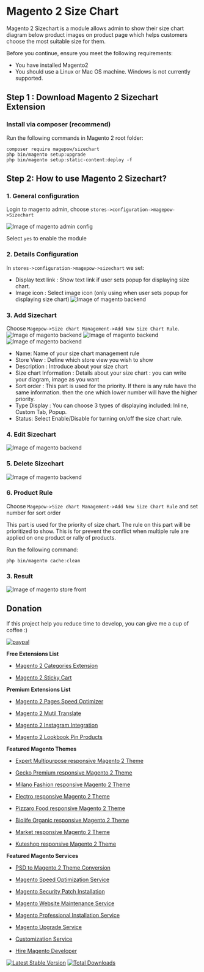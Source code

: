 # Magento 2 Size Chart

Magento 2 Sizechart is a module allows admin to show their size chart diagram below product images on product page which helps customers choose the most suitable size for them.


Before you continue, ensure you meet the following requirements:

  * You have installed Magento2
  * You should use a Linux or Mac OS machine. Windows is not currently supported.

## Step 1 : Download Magento 2 Sizechart Extension
### Install via composer (recommend)
Run the following commands in Magento 2 root folder:
```
composer require magepow/sizechart
php bin/magento setup:upgrade
php bin/magento setup:static-content:deploy -f

```

## Step 2: How to use Magento 2 Sizechart?

  ### 1. General configuration

  Login to magento admin, choose `stores->configuration->magepow->Sizechart`
  
  ![Image of magento admin config](https://github.com/magepow/magento2-sizechart/blob/master/media/config.png)

  Select `yes` to enable the module
  
  ### 2. Details Configuration
  
   In `stores->configuration->magepow->sizechart` we set: 
   * Display text link : Show text link if user sets popup for displaying size chart.
   * Image icon : Select image icon (only using when user sets popup for displaying size chart)
    ![Image of magento backend](https://github.com/magepow/magento2-sizechart/blob/master/media/config-popup.png)
   ### 3. Add Sizechart
   Choose `Magepow->Size chart Management->Add New Size Chart Rule`.
   ![Image of magento backend](https://github.com/magepow/magento2-sizechart/blob/master/media/add-content1.png)
   ![Image of magento backend](https://github.com/magepow/magento2-sizechart/blob/master/media/add-content2.png)
   ![Image of magento backend](https://github.com/magepow/magento2-sizechart/blob/master/media/add-content3.png)
   
   * Name: Name of your size chart management rule
   * Store View : Define which store view you wish to show
   * Description : Introduce about your size chart
   * Size chart Information : Details about your size chart : you can write your diagram, image as you want
   * Sort order : This part is used for the priority. If there is any rule have the same information. then the one which lower number will have the higher priority.
   * Type Display : You can choose 3 types of displaying included: Inline, Custom Tab, Popup.
   * Status: Select Enable/Disable for turning on/off the size chart rule.
   
   ### 4. Edit Sizechart
   ![Image of magento backend](https://github.com/magepow/magento2-sizechart/blob/master/media/edit.png)
   ### 5. Delete Sizechart
   ![Image of magento backend](https://github.com/magepow/magento2-sizechart/blob/master/media/delete.png)
   ### 6. Product Rule
   Choose `Magepow->Size chart Management->Add New Size Chart Rule` and set number for sort order
    
   This part is used for the priority of size chart. The rule on this part will be prioritized to show. This is for prevent the conflict when multiple rule are applied on one product or rally of products.
    
   Run the following command:
   
   ```
   php bin/magento cache:clean
   ```
   
  ### 3. Result
   
   ![Image of magento store front](https://github.com/magepow/magento2-sizechart/blob/master/media/result.png)
   
 ## Donation

If this project help you reduce time to develop, you can give me a cup of coffee :) 

[![paypal](https://www.paypalobjects.com/en_US/i/btn/btn_donateCC_LG.gif)](https://www.paypal.com/paypalme/alopay)

      
**Free Extensions List**

* [Magento 2 Categories Extension](https://alothemes.com/magento-categories-extension.html)

* [Magento 2 Sticky Cart](https://alothemes.com/magento-sticky-cart.html)

**Premium Extensions List**

* [Magento 2 Pages Speed Optimizer](https://alothemes.com/magento2-speed-optimizer.html)

* [Magento 2 Mutil Translate](https://alothemes.com/magento-multi-translate.html)

* [Magento 2 Instagram Integration](https://alothemes.com/magento-2-instagram.html)

* [Magento 2 Lookbook Pin Products](https://alothemes.com/lookbook-pin-products.html)

**Featured Magento Themes**

* [Expert Multipurpose responsive Magento 2 Theme](https://1.envato.market/c/1314680/275988/4415?u=https://themeforest.net/item/expert-premium-responsive-magento-2-and-1-support-rtl-magento-2-/21667789)

* [Gecko Premium responsive Magento 2 Theme](https://1.envato.market/c/1314680/275988/4415?u=https://themeforest.net/item/gecko-responsive-magento-2-theme-rtl-supported/24677410)

* [Milano Fashion responsive Magento 2 Theme](https://1.envato.market/c/1314680/275988/4415?u=https://themeforest.net/item/milano-fashion-responsive-magento-1-2-theme/12141971)

* [Electro responsive Magento 2 Theme](https://1.envato.market/c/1314680/275988/4415?u=https://themeforest.net/item/electro-responsive-magento-1-2-theme/17042067)

* [Pizzaro Food responsive Magento 2 Theme](https://1.envato.market/c/1314680/275988/4415?u=https://themeforest.net/item/pizzaro-food-responsive-magento-1-2-theme/19438157)

* [Biolife Organic responsive Magento 2 Theme](https://1.envato.market/c/1314680/275988/4415?u=https://themeforest.net/item/biolife-organic-food-magento-2-theme-rtl-supported/25712510)

* [Market responsive Magento 2 Theme](https://1.envato.market/c/1314680/275988/4415?u=https://themeforest.net/item/market-responsive-magento-2-theme/22997928)

* [Kuteshop responsive Magento 2 Theme](https://1.envato.market/c/1314680/275988/4415?u=https://themeforest.net/item/kuteshop-multipurpose-responsive-magento-1-2-theme/12985435)

**Featured Magento Services**

* [PSD to Magento 2 Theme Conversion](https://alothemes.com/psd-to-magento-theme-conversion.html)

* [Magento Speed Optimization Service](https://alothemes.com/magento-speed-optimization-service.html)

* [Magento Security Patch Installation](https://alothemes.com/magento-security-patch-installation.html)

* [Magento Website Maintenance Service](https://alothemes.com/website-maintenance-service.html)

* [Magento Professional Installation Service](https://alothemes.com/professional-installation-service.html)

* [Magento Upgrade Service](https://alothemes.com/magento-upgrade-service.html)

* [Customization Service](https://alothemes.com/customization-service.html)

* [Hire Magento Developer](https://alothemes.com/hire-magento-developer.html)

[![Latest Stable Version](https://poser.pugx.org/magepow/sizechart/v/stable)](https://packagist.org/packages/magepow/sizechart)
[![Total Downloads](https://poser.pugx.org/magepow/sizechart/downloads)](https://packagist.org/packages/magepow/sizechart)
